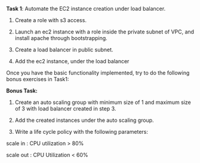 **Task 1**: Automate the EC2 instance creation under load balancer.

1. Create a role with s3 access.

2. Launch an ec2 instance with a role inside the private subnet of VPC, and install apache through bootstrapping.

3. Create a load balancer in public subnet.

4. Add the ec2 instance, under the load balancer



Once you have the basic functionality implemented, try to do the following bonus exercises in Task1:


**Bonus Task:**

1. Create an auto scaling group with minimum size of 1 and maximum size of 3 with load balancer created in step 3.

2. Add the created instances under the auto scaling group.

3. Write a life cycle policy with the following parameters:

scale in : CPU utilization > 80%

scale out : CPU Utilization < 60%

